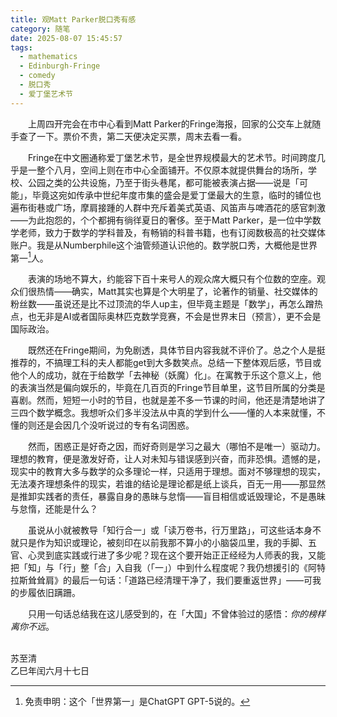 ```yaml
---
title: 观Matt Parker脱口秀有感
category: 随笔
date: 2025-08-07 15:45:57
tags:
  - mathematics
  - Edinburgh-Fringe
  - comedy
  - 脱口秀
  - 爱丁堡艺术节
---
```


　　上周四开完会在市中心看到Matt Parker的Fringe海报，回家的公交车上就随手查了一下。票价不贵，第二天便决定买票，周末去看一看。<!-- more -->

　　Fringe在中文圈通称爱丁堡艺术节，是全世界规模最大的艺术节。时间跨度几乎是一整个八月，空间上则在市中心全面铺开。不仅原本就提供舞台的场所，学校、公园之类的公共设施，乃至于街头巷尾，都可能被表演占据——说是「可能」，毕竟这宛如传承中世纪年度市集的盛会是爱丁堡最大的生意，临时的铺位也遍布街巷或广场，摩肩接踵的人群中充斥着美式英语、风笛声与啤酒花的感官刺激——为此抱怨的，个个都拥有徜徉夏日的奢侈。至于Matt Parker，是一位中学数学老师，致力于数学的学科普及，有畅销的科普书籍，也有订阅数极高的社交媒体账户。我是从Numberphile这个油管频道认识他的。数学脱口秀，大概他是世界第一[^1]人。

[^1]: 免责申明：这个「世界第一」是ChatGPT GPT-5说的。

　　表演的场地不算大，约能容下百十来号人的观众席大概只有个位数的空座。观众们很热情——确实，Matt其实也算是个大明星了，论著作的销量、社交媒体的粉丝数——虽说还是比不过顶流的华人up主，但毕竟主题是「数学」，再怎么蹭热点，也无非是AI或者国际奥林匹克数学竞赛，不会是世界末日（预言），更不会是国际政治。

　　既然还在Fringe期间，为免剧透，具体节目内容我就不评价了。总之个人是挺推荐的，不搞理工科的夫人都能get到大多数笑点。总结一下整体观后感，节目或他个人的成功，就在于给数学「去神秘（妖魔）化」。在寓教于乐这个意义上，他的表演当然是偏向娱乐的，毕竟在几百页的Fringe节目单里，这节目所属的分类是喜剧。然而，短短一小时的节目，也就是差不多一节课的时间，他还是清楚地讲了三四个数学概念。我想听众们多半没法从中真的学到什么——懂的人本来就懂，不懂的则还是会因几个没听说过的专有名词困惑。

　　然而，困惑正是好奇之因，而好奇则是学习之最大（哪怕不是唯一）驱动力。理想的教育，便是激发好奇，让人对未知与错误感到兴奋，而非恐惧。遗憾的是，现实中的教育大多与数学的众多理论一样，只适用于理想。面对不够理想的现实，无法凑齐理想条件的现实，若谁的结论是理论都是纸上谈兵，百无一用——那显然是推卸实践者的责任，暴露自身的愚昧与怠惰——盲目相信或诋毁理论，不是愚昧与怠惰，还能是什么？

　　虽说从小就被教导「知行合一」或「读万卷书，行万里路」，可这些话本身不就只是作为知识或理论，被刻印在以前我那不算小的小脑袋瓜里，我的手脚、五官、心灵到底实践或行进了多少呢？现在这个要开始正正经经为人师表的我，又能把「知」与「行」整「合」入自我（「一」）中到什么程度呢？我仍想援引的《阿特拉斯耸耸肩》的最后一句话：「道路已经清理干净了，我们要重返世界」——可我的步履依旧蹒跚。

　　只用一句话总结我在这儿感受到的，在「大国」不曾体验过的感悟：*你的榜样离你不远*。

<br>
苏至清<br>
乙巳年闰六月十七日